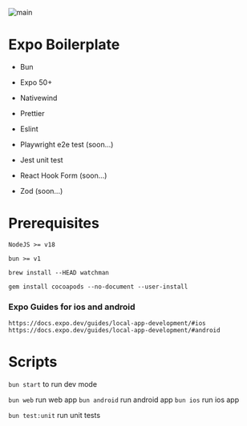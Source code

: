 ![main](https://github.com/JoaoPauloCMarra/Expo-Boilerplate/actions/workflows/main.yml/badge.svg)

# Expo Boilerplate

- Bun

- Expo 50+
- Nativewind

- Prettier
- Eslint

- Playwright e2e test (soon...)
- Jest unit test

- React Hook Form (soon...)
- Zod (soon...)

# Prerequisites

`NodeJS >= v18`

`bun >= v1`

`brew install --HEAD watchman`

`gem install cocoapods --no-document --user-install`

### Expo Guides for ios and android

`https://docs.expo.dev/guides/local-app-development/#ios`
`https://docs.expo.dev/guides/local-app-development/#android`

# Scripts

`bun start` to run dev mode

`bun web` run web app
`bun android` run android app
`bun ios` run ios app

`bun test:unit` run unit tests
